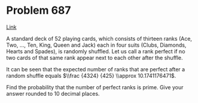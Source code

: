 # Problem 687

[Link](https://projecteuler.net/problem=687)

A standard deck of $52$ playing cards, which consists of thirteen ranks (Ace, Two, ..., Ten, King, Queen and Jack) each in four suits (Clubs, Diamonds, Hearts and Spades), is randomly shuffled. Let us call a rank perfect if no two cards of that same rank appear next to each other after the shuffle.

It can be seen that the expected number of ranks that are perfect after a random shuffle equals $\\frac {4324} {425} \\approx 10.1741176471$.

Find the probability that the number of perfect ranks is prime. Give your answer rounded to $10$ decimal places.